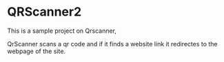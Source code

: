 # QRScanner2

This is a sample project on Qrscanner,


QrScanner scans a qr code and if it finds a website link it redirectes to the webpage of the site.


